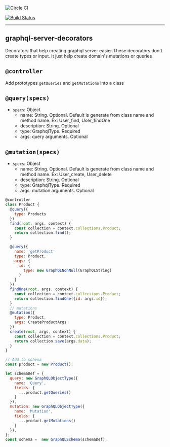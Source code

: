 ![Circle CI](https://circleci.com/gh/mrphu3074/graphql-server-decorators.svg?style=shield&circle-token=5314936c26314cd5b677aa6eb9c0f72d5376a509)

[![Build Status](https://travis-ci.org/mrphu3074/graphql-server-decorators.svg?branch=master)](https://travis-ci.org/mrphu3074/graphql-server-decorators)

----

## graphql-server-decorators
Decorators that help creating graphql server easier
These decorators don't create types or input. 
It just help create domain's mutations or queries

## `@controller`
Add prototypes `getQueries` and `getMutations` into a class

## `@query(specs)`
- `specs`: Object
  + name: String. Optional. Default is generate from class name and method name. Ex: User_find, User_findOne
  + description: String. Optional
  + type: GraphqlType. Required
  + args: query arguments. Optional

## `@mutation(specs)`
- `specs`: Object
  + name: String. Optional. Default is generate from class name and method name. Ex: User_create, User_delete
  + description: String. Optional
  + type: GraphqlType. Required
  + args: mutation arguments. Optional

  


```js
@controller
class Product {
  @query({
    type: Products
  })
  find(root, args, context) {
    const collection = context.collections.Product;
    return collection.find();
  }

  @query({
    name: 'getProduct'
    type: Product,
    args: {
      id: {
        type: new GraphQLNonNull(GraphQLString)
      }
    }
  })
  findOne(root, args, context) {
    const collection = context.collections.Product;
    return collection.findOne({id: args.id});
  }
  // mutations
  @mutation({
    type: Product,
    args: CreateProductArgs
  })
  create(root, args, context) {
    const collection = context.collections.Product;
    return collection.save(args.data);
  }
}

// Add to schema
const product = new Product();

let schemaDef = {
  query: new GraphQLObjectType({
    name: 'Query',
    fields: {
      ...product.getQueries()
    }
  }),
  mutation: new GraphQLObjectType({
    name: 'Mutation',
    fields: {
      ...product.getMutations()
    }
  }),
};
const schema =  new GraphQLSchema(schemaDef);
```

